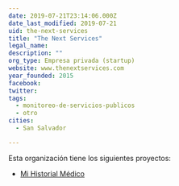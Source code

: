 ```yaml
---
date: 2019-07-21T23:14:06.000Z
date_last_modified: 2019-07-21
uid: the-next-services
title: "The Next Services"
legal_name: 
description: ""
org_type: Empresa privada (startup)
website: www.thenextservices.com
year_founded: 2015
facebook: 
twitter: 
tags:
  - monitoreo-de-servicios-publicos
  - otro
cities: 
  - San Salvador

---
```


Esta organización tiene los siguientes proyectos:

- [Mi Historial Médico](/proyectos/mi-historial-medico)
